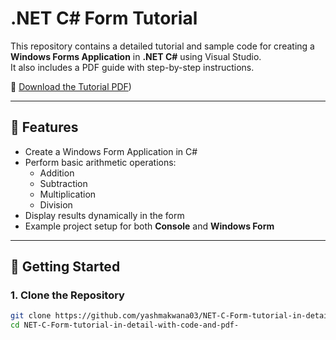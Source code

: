 # .NET C# Form Tutorial

This repository contains a detailed tutorial and sample code for creating a **Windows Forms Application** in **.NET C#** using Visual Studio.  
It also includes a PDF guide with step-by-step instructions.

📄 [Download the Tutorial PDF](NET%20C%23%20FORM%20Tutorial.pdf))

---

## 📌 Features
- Create a Windows Form Application in C#  
- Perform basic arithmetic operations:
  - Addition  
  - Subtraction  
  - Multiplication  
  - Division  
- Display results dynamically in the form  
- Example project setup for both **Console** and **Windows Form**  

---

## 🚀 Getting Started

### 1. Clone the Repository
```bash
git clone https://github.com/yashmakwana03/NET-C-Form-tutorial-in-detail-with-code-and-pdf-.git
cd NET-C-Form-tutorial-in-detail-with-code-and-pdf-
